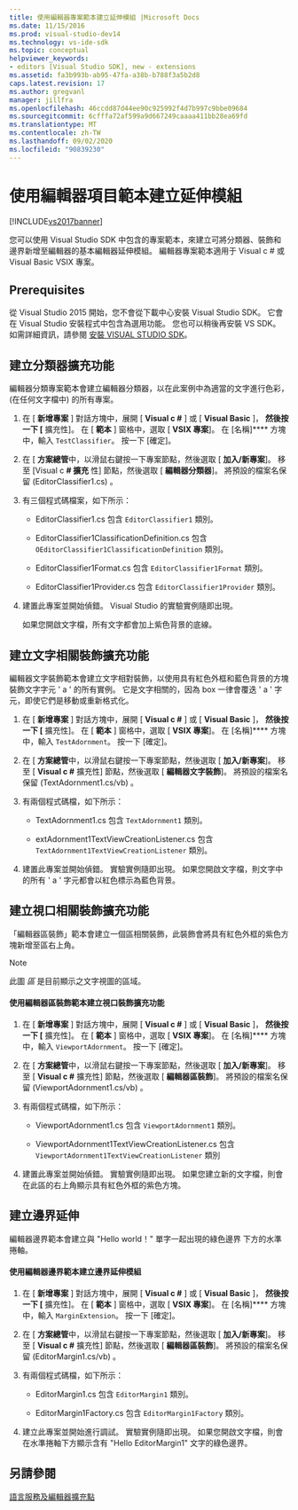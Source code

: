 ```yaml
---
title: 使用編輯器專案範本建立延伸模組 |Microsoft Docs
ms.date: 11/15/2016
ms.prod: visual-studio-dev14
ms.technology: vs-ide-sdk
ms.topic: conceptual
helpviewer_keywords:
- editors [Visual Studio SDK], new - extensions
ms.assetid: fa3b993b-ab95-47fa-a38b-b788f3a5b2d8
caps.latest.revision: 17
ms.author: gregvanl
manager: jillfra
ms.openlocfilehash: 46ccdd87d44ee90c925992f4d7b997c9bbe09684
ms.sourcegitcommit: 6cfffa72af599a9d667249caaaa411bb28ea69fd
ms.translationtype: MT
ms.contentlocale: zh-TW
ms.lasthandoff: 09/02/2020
ms.locfileid: "90839230"
---
```

# <a name="creating-an-extension-with-an-editor-item-template"></a>使用編輯器項目範本建立延伸模組
[!INCLUDE[vs2017banner](../includes/vs2017banner.md)]

您可以使用 Visual Studio SDK 中包含的專案範本，來建立可將分類器、裝飾和邊界新增至編輯器的基本編輯器延伸模組。 編輯器專案範本適用于 Visual c # 或 Visual Basic VSIX 專案。  
  
## <a name="prerequisites"></a>Prerequisites  
 從 Visual Studio 2015 開始，您不會從下載中心安裝 Visual Studio SDK。 它會在 Visual Studio 安裝程式中包含為選用功能。 您也可以稍後再安裝 VS SDK。 如需詳細資訊，請參閱 [安裝 VISUAL STUDIO SDK](../extensibility/installing-the-visual-studio-sdk.md)。  
  
## <a name="creating-a-classifier-extension"></a>建立分類器擴充功能  
 編輯器分類專案範本會建立編輯器分類器，以在此案例中為適當的文字進行色彩， (在任何文字檔中) 的所有專案。  
  
1. 在 [ **新增專案** ] 對話方塊中，展開 [ **Visual c #** ] 或 [ **Visual Basic** ]， **然後按一下 [** 擴充性]。 在 [ **範本** ] 窗格中，選取 [ **VSIX 專案**]。 在 [名稱]**** 方塊中，輸入 `TestClassifier`。 按一下 [確定]。  
  
2. 在 [ **方案總管**中，以滑鼠右鍵按一下專案節點，然後選取 [ **加入/新專案**]。 移至 [Visual c **# 擴充** 性] 節點，然後選取 [ **編輯器分類器**]。 將預設的檔案名保留 (EditorClassifier1.cs) 。  
  
3. 有三個程式碼檔案，如下所示：  
  
    - EditorClassifier1.cs 包含 `EditorClassifier1` 類別。  
  
    - EditorClassifier1ClassificationDefinition.cs 包含 `OEditorClassifier1ClassificationDefinition` 類別。  
  
    - EditorClassifier1Format.cs 包含 `EditorClassifier1Format`  類別。  
  
    - EditorClassifier1Provider.cs 包含 `EditorClassifier1Provider` 類別。  
  
4. 建置此專案並開始偵錯。 Visual Studio 的實驗實例隨即出現。  
  
     如果您開啟文字檔，所有文字都會加上紫色背景的底線。  
  
## <a name="creating-a-text-relative-adornment-extension"></a>建立文字相關裝飾擴充功能  
 編輯器文字裝飾範本會建立文字相對裝飾，以使用具有紅色外框和藍色背景的方塊裝飾文字字元 ' a ' 的所有實例。 它是文字相關的，因為 box 一律會覆迭 ' a ' 字元，即使它們是移動或重新格式化。  
  
1. 在 [ **新增專案** ] 對話方塊中，展開 [ **Visual c #** ] 或 [ **Visual Basic** ]， **然後按一下 [** 擴充性]。 在 [ **範本** ] 窗格中，選取 [ **VSIX 專案**]。 在 [名稱]**** 方塊中，輸入 `TestAdornment`。 按一下 [確定]。  
  
2. 在 [ **方案總管**中，以滑鼠右鍵按一下專案節點，然後選取 [ **加入/新專案**]。 移至 [ **Visual c #** 擴充性] 節點，然後選取 [ **編輯器文字裝飾**]。 將預設的檔案名保留 (TextAdornment1.cs/vb) 。  
  
3. 有兩個程式碼檔，如下所示：  
  
    - TextAdornment1.cs 包含 `TextAdornment1` 類別。  
  
    - extAdornment1TextViewCreationListener.cs 包含 `TextAdornment1TextViewCreationListener` 類別。  
  
4. 建置此專案並開始偵錯。 實驗實例隨即出現。 如果您開啟文字檔，則文字中的所有 ' a ' 字元都會以紅色標示為藍色背景。  
  
## <a name="creating-a-viewport-relative-adornment-extension"></a>建立視口相關裝飾擴充功能  
 「編輯器區裝飾」範本會建立一個區相關裝飾，此裝飾會將具有紅色外框的紫色方塊新增至區右上角。  
  
> [!NOTE]
> 此圖 *區* 是目前顯示之文字視圖的區域。  
  
#### <a name="to-create-a-viewport-adornment-extension-by-using-the-editor-viewport-adornment-template"></a>使用編輯器區裝飾範本建立視口裝飾擴充功能  
  
1. 在 [ **新增專案** ] 對話方塊中，展開 [ **Visual c #** ] 或 [ **Visual Basic** ]， **然後按一下 [** 擴充性]。 在 [ **範本** ] 窗格中，選取 [ **VSIX 專案**]。 在 [名稱]**** 方塊中，輸入 `ViewportAdornment`。 按一下 [確定]。  
  
2. 在 [ **方案總管**中，以滑鼠右鍵按一下專案節點，然後選取 [ **加入/新專案**]。 移至 [ **Visual c #** 擴充性] 節點，然後選取 [ **編輯器區裝飾**]。 將預設的檔案名保留 (ViewportAdornment1.cs/vb) 。  
  
3. 有兩個程式碼檔，如下所示：  
  
    - ViewportAdornment1.cs 包含 `ViewportAdornment1` 類別。  
  
    - ViewportAdornment1TextViewCreationListener.cs 包含 `ViewportAdornment1TextViewCreationListener` 類別  
  
4. 建置此專案並開始偵錯。 實驗實例隨即出現。 如果您建立新的文字檔，則會在此區的右上角顯示具有紅色外框的紫色方塊。  
  
## <a name="creating-a-margin-extension"></a>建立邊界延伸  
 編輯器邊界範本會建立與 "Hello world！" 單字一起出現的綠色邊界 下方的水準捲軸。  
  
#### <a name="to-create-a-margin-extension-by-using-the-editor-margin-template"></a>使用編輯器邊界範本建立邊界延伸模組  
  
1. 在 [ **新增專案** ] 對話方塊中，展開 [ **Visual c #** ] 或 [ **Visual Basic** ]， **然後按一下 [** 擴充性]。 在 [ **範本** ] 窗格中，選取 [ **VSIX 專案**]。 在 [名稱]**** 方塊中，輸入 `MarginExtension`。 按一下 [確定]。  
  
2. 在 [ **方案總管**中，以滑鼠右鍵按一下專案節點，然後選取 [ **加入/新專案**]。 移至 [ **Visual c #** 擴充性] 節點，然後選取 [ **編輯器區裝飾**]。 將預設的檔案名保留 (EditorMargin1.cs/vb) 。  
  
3. 有兩個程式碼檔，如下所示：  
  
    - EditorMargin1.cs 包含 `EditorMargin1` 類別。  
  
    - EditorMargin1Factory.cs 包含 `EditorMargin1Factory` 類別。  
  
4. 建立此專案並開始進行調試。 實驗實例隨即出現。 如果您開啟文字檔，則會在水準捲軸下方顯示含有 "Hello EditorMargin1" 文字的綠色邊界。  
  
## <a name="see-also"></a>另請參閱  
 [語言服務及編輯器擴充點](../extensibility/language-service-and-editor-extension-points.md)
